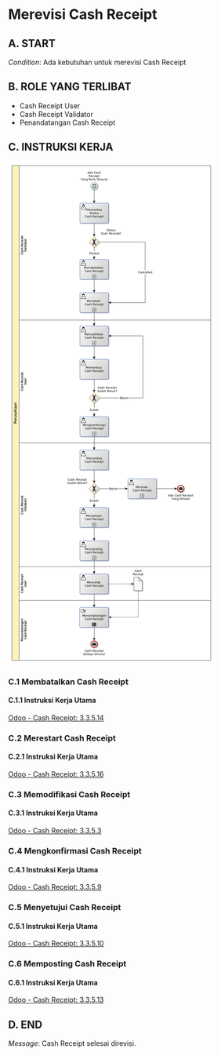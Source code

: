 # Merevisi Cash Receipt

## <a name="input">A. START</a>

*Condition*: Ada kebutuhan untuk merevisi Cash Receipt

## <a name="role">B. ROLE YANG TERLIBAT</a>

* Cash Receipt User
* Cash Receipt Validator
* Penandatangan Cash Receipt

## <a name="instruksi">C. INSTRUKSI KERJA</a>

![](../img/prosedur-kerja/merevisi-cash-receipt.png)

### C.1 Membatalkan Cash Receipt

#### C.1.1 Instruksi Kerja Utama

[Odoo - Cash Receipt: 3.3.5.14](../transaksi/cash-receipt/batal.md)

### C.2 Merestart Cash Receipt

#### C.2.1 Instruksi Kerja Utama

[Odoo - Cash Receipt: 3.3.5.16](../transaksi/cash-receipt/restart.md)

### C.3 Memodifikasi Cash Receipt

#### C.3.1 Instruksi Kerja Utama

[Odoo - Cash Receipt: 3.3.5.3](../transaksi/cash-receipt/modifikasi.md)

### C.4 Mengkonfirmasi Cash Receipt

#### C.4.1 Instruksi Kerja Utama

[Odoo - Cash Receipt: 3.3.5.9](../transaksi/cash-receipt/konfirmasi.md)

### C.5 Menyetujui Cash Receipt

#### C.5.1 Instruksi Kerja Utama

[Odoo - Cash Receipt: 3.3.5.10](../transaksi/cash-receipt/approve.md)

### C.6 Memposting Cash Receipt

#### C.6.1 Instruksi Kerja Utama

[Odoo - Cash Receipt: 3.3.5.13](../transaksi/cash-receipt/post.md)

## <a name="input">D. END</a>

*Message*: Cash Receipt selesai direvisi.
